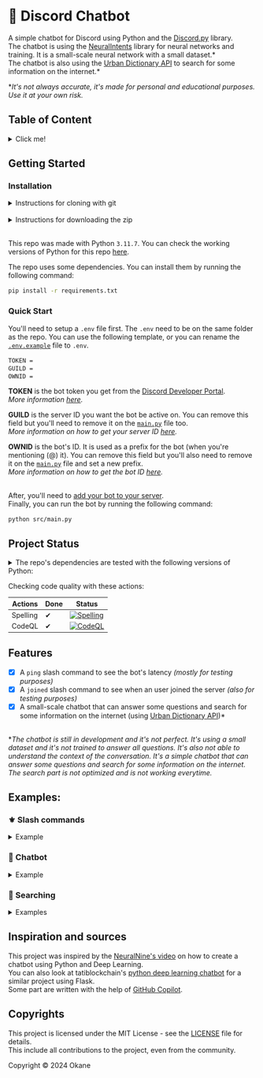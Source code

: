 # 🤖 Discord Chatbot

A simple chatbot for Discord using Python and the [Discord.py](https://discordpy.readthedocs.io/en/stable/) library. </br>
The chatbot is using the [NeuralIntents](https://github.com/NeuralNine/neuralintents/) library for neural networks and training. It is a small-scale neural network with a small dataset.*</br>
The chatbot is also using the [Urban Dictionary API](https://unofficialurbandictionaryapi.com) to search for some information on the internet.\*

**It's not always accurate, it's made for personal and educational purposes. Use it at your own risk.*

## Table of Content
<details>
  <summary> Click me! </summary>

  - [Getting Started](#getting-started)
    - [Installation](#installation)
    - [Quick Start](#quick-start)
  - [Project Status](#project-status)
  - [Features](#features)
  - [Examples](#examples)
    - [⚜️ Slash commands](#-slash-commands)
    - [🤖 Chatbot](#-chatbot)
    - [🔎 Searching](#-searching)
  - [Inspiration and sources](#inspiration-and-sources)
  - [Copyrights](#copyrights)

</details>

## Getting Started

### Installation

<details>
  <summary> Instructions for cloning with git </summary>

  - Open a terminal and navigate to the directory where you want to clone the repo.
  - Run the following commands:
  ```bash
  git clone https://github.com/Okaneeee/discord-chatbot.git
  cd discord-chatbot
  ```

</details>

</br>

<details>
  <summary> Instructions for downloading the zip </summary>

  - Click on the green `Code` button and select `Download ZIP`. Or click [here](https://github.com/Okaneeee/discord-chatbot/archive/refs/heads/main.zip)
  - Extract the zip file to the directory where you want to clone the repo.
  - Open a terminal in the folder where you extracted the zip file and run the following command:
  ```bash
  cd discord-chatbot
  ```

</details>

</br>

This repo was made with Python ``3.11.7``. You can check the working versions of Python for this repo [here](#project-status). </br>

The repo uses some dependencies. You can install them by running the following command:
```bash
pip install -r requirements.txt
```

### Quick Start
You'll need to setup a `.env` file first. The `.env` need to be on the same folder as the repo. You can use the following template, or you can rename the [`.env.example`](./.env.example) file to `.env`.

```env
TOKEN =
GUILD = 
OWNID = 
```

**TOKEN** is the bot token you get from the [Discord Developer Portal](https://discord.com/developers/applications). </br>
*More information [here](https://discord.com/developers/docs/getting-started#configuring-your-bot).* </br>

**GUILD** is the server ID you want the bot be active on. You can remove this field but you'll need to remove it on the [`main.py`](./src/main.py) file too. </br>
*More information on how to get your server ID [here](https://support.discord.com/hc/en-us/articles/206346498).*

**OWNID** is the bot's ID. It is used as a prefix for the bot (when you're mentioning (@) it). You can remove this field but you'll also need to remove it on the [`main.py`](./src/main.py) file and set a new prefix. </br>
*More information on how to get the bot ID [here](https://support.discord.com/hc/en-us/articles/206346498).*
</br></br>

After, you'll need to [add your bot to your server](https://discord.com/developers/docs/getting-started#installing-your-app). </br>
Finally, you can run the bot by running the following command:

```bash
python src/main.py
```

## Project Status

<details>
  <summary> The repo's dependencies are tested with the following versions of Python: </summary>

| Version             | Done | Status |
|-------------------------|------|--------|
| Python 3.7 | ❌ | Too old |
| Python 3.8 | ✔ | [![Python 3.8](https://github.com/Okaneeee/discord-chatbot/actions/workflows/python38.yml/badge.svg)](https://github.com/Okaneeee/discord-chatbot/actions/workflows/python38.yml) |
| Python 3.9 | ✔ | [![Python 3.9](https://github.com/Okaneeee/discord-chatbot/actions/workflows/python39.yml/badge.svg)](https://github.com/Okaneeee/discord-chatbot/actions/workflows/python39.yml) |
| Python 3.10 | ✔ | [![Python 3.8](https://github.com/Okaneeee/discord-chatbot/actions/workflows/python310.yml/badge.svg)](https://github.com/Okaneeee/discord-chatbot/actions/workflows/python310.yml) |
| Python 3.11 | ✔ | [![Python 3.8](https://github.com/Okaneeee/discord-chatbot/actions/workflows/python311.yml/badge.svg)](https://github.com/Okaneeee/discord-chatbot/actions/workflows/python311.yml) |
| Python 3.12 | ✔ | [![Python 3.8](https://github.com/Okaneeee/discord-chatbot/actions/workflows/python312.yml/badge.svg)](https://github.com/Okaneeee/discord-chatbot/actions/workflows/python312.yml) |

</details>

Checking code quality with these actions:

| Actions             | Done | Status |
|-------------------------|------|--------|
| Spelling | ✔ | [![Spelling](https://github.com/Okaneeee/discord-chatbot/actions/workflows/spelling.yml/badge.svg)](https://github.com/Okaneeee/discord-chatbot/actions/workflows/spelling.yml) |
| CodeQL | ✔ | [![CodeQL](https://github.com/Okaneeee/discord-chatbot/actions/workflows/codeql.yml/badge.svg)](https://github.com/Okaneeee/discord-chatbot/actions/workflows/codeql.yml) |

## Features

- [x] A `ping` slash command to see the bot's latency *(mostly for testing purposes)*
- [x] A `joined` slash command to see when an user joined the server *(also for testing purposes)*
- [x] A small-scale chatbot that can answer some questions and search for some information on the internet (using [Urban Dictionary API](https://unofficialurbandictionaryapi.com))*
</br></br>

**The chatbot is still in development and it's not perfect. It's using a small dataset and it's not trained to answer all questions. It's also not able to understand the context of the conversation. It's a simple chatbot that can answer some questions and search for some information on the internet. The search part is not optimized and is not working everytime.*

## Examples:

### ⚜️ Slash commands

<details>
<summary> Example </summary>

![Slash commands](./img/ie_slash.png)

</details>

### 🤖 Chatbot

<details>
<summary> Example </summary>

![Chatbot](./img/ie_chatting.png)

</details>

### 🔎 Searching

<details>
<summary> Examples </summary>

![Searching 1](./img/ie_search1.png)
![Searching 2](./img/ie_search2.png)

</details>

## Inspiration and sources
This project was inspired by the [NeuralNine's video](https://youtu.be/urlkrueSXpI) on how to create a chatbot using Python and Deep Learning. </br>
You can also look at tatiblockchain's [python deep learning chatbot](https://github.com/tatiblockchain/python-deep-learning-chatbot) for a similar project using Flask. </br>
Some part are written with the help of [GitHub Copilot](https://copilot.github.com/).

## Copyrights
This project is licensed under the MIT License - see the [LICENSE](LICENSE) file for details.</br>
This include all contributions to the project, even from the community.

Copyright © 2024 Okane
